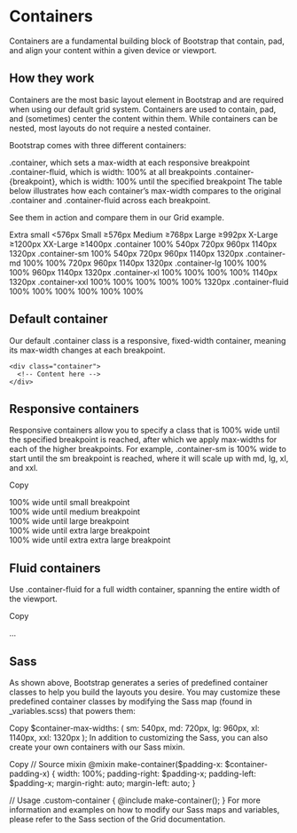 # Containers
Containers are a fundamental building block of Bootstrap that contain, pad, and align your content within a given device or viewport.

## How they work
Containers are the most basic layout element in Bootstrap and are required when using our default grid system. Containers are used to contain, pad, and (sometimes) center the content within them. While containers can be nested, most layouts do not require a nested container.

Bootstrap comes with three different containers:

.container, which sets a max-width at each responsive breakpoint
.container-fluid, which is width: 100% at all breakpoints
.container-{breakpoint}, which is width: 100% until the specified breakpoint
The table below illustrates how each container’s max-width compares to the original .container and .container-fluid across each breakpoint.

See them in action and compare them in our Grid example.

Extra small
<576px	Small
≥576px	Medium
≥768px	Large
≥992px	X-Large
≥1200px	XX-Large
≥1400px
.container	100%	540px	720px	960px	1140px	1320px
.container-sm	100%	540px	720px	960px	1140px	1320px
.container-md	100%	100%	720px	960px	1140px	1320px
.container-lg	100%	100%	100%	960px	1140px	1320px
.container-xl	100%	100%	100%	100%	1140px	1320px
.container-xxl	100%	100%	100%	100%	100%	1320px
.container-fluid	100%	100%	100%	100%	100%	100%

## Default container
Our default .container class is a responsive, fixed-width container, meaning its max-width changes at each breakpoint.

```
<div class="container">
  <!-- Content here -->
</div>
```

## Responsive containers
Responsive containers allow you to specify a class that is 100% wide until the specified breakpoint is reached, after which we apply max-widths for each of the higher breakpoints. For example, .container-sm is 100% wide to start until the sm breakpoint is reached, where it will scale up with md, lg, xl, and xxl.

Copy
<div class="container-sm">100% wide until small breakpoint</div>
<div class="container-md">100% wide until medium breakpoint</div>
<div class="container-lg">100% wide until large breakpoint</div>
<div class="container-xl">100% wide until extra large breakpoint</div>
<div class="container-xxl">100% wide until extra extra large breakpoint</div>

## Fluid containers
Use .container-fluid for a full width container, spanning the entire width of the viewport.

Copy
<div class="container-fluid">
  ...
</div>

## Sass
As shown above, Bootstrap generates a series of predefined container classes to help you build the layouts you desire. You may customize these predefined container classes by modifying the Sass map (found in _variables.scss) that powers them:

Copy
$container-max-widths: (
  sm: 540px,
  md: 720px,
  lg: 960px,
  xl: 1140px,
  xxl: 1320px
);
In addition to customizing the Sass, you can also create your own containers with our Sass mixin.

Copy
// Source mixin
@mixin make-container($padding-x: $container-padding-x) {
  width: 100%;
  padding-right: $padding-x;
  padding-left: $padding-x;
  margin-right: auto;
  margin-left: auto;
}

// Usage
.custom-container {
  @include make-container();
}
For more information and examples on how to modify our Sass maps and variables, please refer to the Sass section of the Grid documentation.



